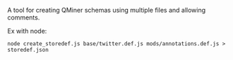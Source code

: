 A tool for creating QMiner schemas using multiple files and allowing comments.


Ex with node:

    node create_storedef.js base/twitter.def.js mods/annotations.def.js > 
    storedef.json

